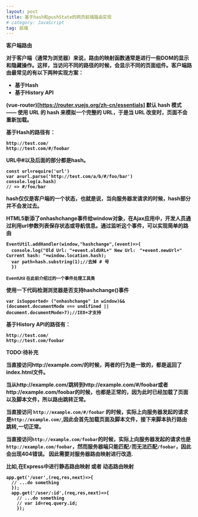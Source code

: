 ```yaml
---
layout: post
title: 基于hash和pushState的网页前端路由实现
# category: JavaScript
tag: 前端
---
```


<b>客户端路由<b>

对于客户端（通常为浏览器）来说，路由的映射函数通常是进行一些DOM的显示和隐藏操作。这样，当访问不同的路径的时候，会显示不同的页面组件。客户端路由最常见的有以下两种实现方案：
* 基于Hash
* 基于History API

(vue-router)[https://router.vuejs.org/zh-cn/essentials] 默认 hash 模式 —— 使用 URL 的 hash 来模拟一个完整的 URL，于是当 URL 改变时，页面不会重新加载。

基于Hash的路径有：
```
http://test.com/
http://test.com/#/foobar
```
URL中#以及后面的部分都是hash。
```
const url=require('url')
var a=url.parse('http://test.com/a/b/#/foo/bar')
console.log(a.hash)
// => #/foo/bar
```
hash仅仅是客户端的一个状态，也就是说，当向服务器发请求的时候，hash部分并不会发过去。

HTML5新添了onhashchange事件给window对象，在Ajax应用中，开发人员通过利用url参数列表保存状态或导航信息。通过监听这个事件，可以实现简单的路由
```
EventUtil.addHandler(window,"hashchange",(event)=>{
  console.log("Old Url: "+event.oldURL+" New Url:　"+event.newUrl+" Current hash: "+window.location.hash);
  var path=hash.substring(1);//去掉 # 号
  })

```
<small>EventUtil 在此前介绍过的一个事件处理工具类</small>

使用一下代码检测浏览器是否支持hashchange()事件
```
var isSupported= ("onhashchange" in window)&&
(document.documentMode === undifined || document.documentMode>7);//IE8+才支持

```

基于History API的路径有：
```
http://test.com/
http://test.com/foobar
```
TODO:待补充

当直接访问http://example.com/的时候，两者的行为是一致的，都是返回了index.html文件。

当从http://example.com/跳转到http://example.com/#/foobar或者http://example.com/foobar的时候，也都是正常的，因为此时已经加载了页面以及脚本文件，所以路由跳转正常。

当直接访问 `http://example.com/#/foobar` 的时候，实际上向服务器发起的请求是`http://example.com/`,因此会首先加载页面及脚本文件，接下来脚本执行路由跳转,一切正常。



当直接访问`http://example.com/foobar`的时候，实际上向服务器发起的请求也是`http://example.com/foobar`，然而服务器端只能匹配`/`而无法匹配`/foobar`，因此会出现404错误。
因此需要对服务器路由映射进行改造.

比如,在Express中进行静态路由映射 或者 动态路由映射
```
app.get('/user',(req,res,next)=>{
  // ...do something
  });
  app.get('/user/:id',(req,res,next)=>{
    // ...do something
    // var id=req.query.id;
    });
```
